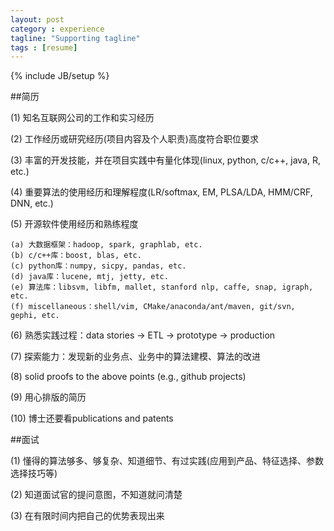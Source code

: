 ```yaml
---
layout: post
category : experience
tagline: "Supporting tagline"
tags : [resume]
---
```

{% include JB/setup %}

##简历

(1) 知名互联网公司的工作和实习经历

(2) 工作经历或研究经历(项目内容及个人职责)高度符合职位要求

(3) 丰富的开发技能，并在项目实践中有量化体现(linux, python, c/c++, java, R, etc.)

(4) 重要算法的使用经历和理解程度(LR/softmax, EM, PLSA/LDA, HMM/CRF, DNN, etc.)

(5) 开源软件使用经历和熟练程度

	(a) 大数据框架：hadoop, spark, graphlab, etc.
	(b) c/c++库：boost, blas, etc.
	(c) python库：numpy, sicpy, pandas, etc.
	(d) java库：lucene, mtj, jetty, etc.
	(e) 算法库：libsvm, libfm, mallet, stanford nlp, caffe, snap, igraph, etc.
	(f) miscellaneous：shell/vim, CMake/anaconda/ant/maven, git/svn, gephi, etc.

(6) 熟悉实践过程：data stories -> ETL -> prototype -> production

(7) 探索能力：发现新的业务点、业务中的算法建模、算法的改进

(8) solid proofs to the above points (e.g., github projects)

(9) 用心排版的简历

(10) 博士还要看publications and patents

##面试

(1) 懂得的算法够多、够复杂、知道细节、有过实践(应用到产品、特征选择、参数选择技巧等)

(2) 知道面试官的提问意图，不知道就问清楚

(3) 在有限时间内把自己的优势表现出来